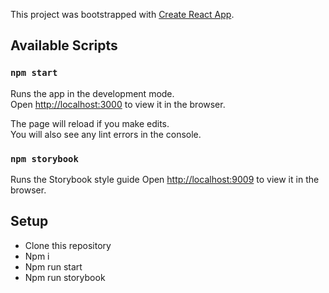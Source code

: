 This project was bootstrapped with [Create React App](https://github.com/facebook/create-react-app).

## Available Scripts

### `npm start`

Runs the app in the development mode.<br>
Open [http://localhost:3000](http://localhost:3000) to view it in the browser.

The page will reload if you make edits.<br>
You will also see any lint errors in the console.

### `npm storybook`

Runs the Storybook style guide
Open [http://localhost:9009](http://localhost:9009) to view it in the browser.

## Setup

- Clone this repository
- Npm i
- Npm run start
- Npm run storybook
